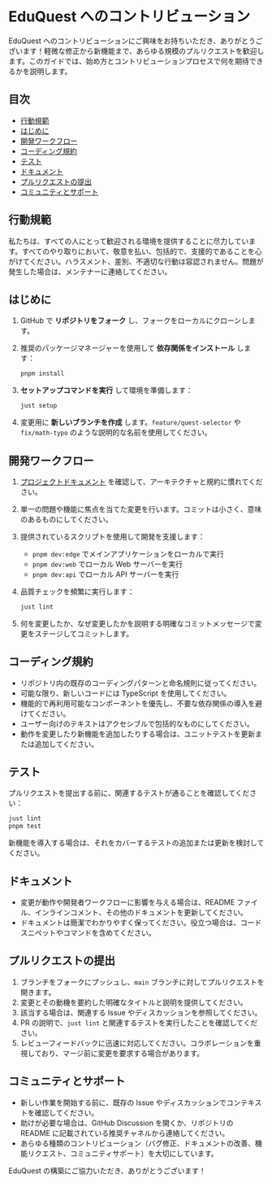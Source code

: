 # EduQuest へのコントリビューション

EduQuest へのコントリビューションにご興味をお持ちいただき、ありがとうございます！軽微な修正から新機能まで、あらゆる規模のプルリクエストを歓迎します。このガイドでは、始め方とコントリビューションプロセスで何を期待できるかを説明します。

## 目次

- [行動規範](#行動規範)
- [はじめに](#はじめに)
- [開発ワークフロー](#開発ワークフロー)
- [コーディング規約](#コーディング規約)
- [テスト](#テスト)
- [ドキュメント](#ドキュメント)
- [プルリクエストの提出](#プルリクエストの提出)
- [コミュニティとサポート](#コミュニティとサポート)

## 行動規範

私たちは、すべての人にとって歓迎される環境を提供することに尽力しています。すべてのやり取りにおいて、敬意を払い、包括的で、支援的であることを心がけてください。ハラスメント、差別、不適切な行動は容認されません。問題が発生した場合は、メンテナーに連絡してください。

## はじめに

1. GitHub で **リポジトリをフォーク** し、フォークをローカルにクローンします。
2. 推奨のパッケージマネージャーを使用して **依存関係をインストール** します：

   ```bash
   pnpm install
   ```

3. **セットアップコマンドを実行** して環境を準備します：

   ```bash
   just setup
   ```

4. 変更用に **新しいブランチを作成** します。`feature/quest-selector` や `fix/math-typo` のような説明的な名前を使用してください。

## 開発ワークフロー

1. [プロジェクトドキュメント](./docs/README.ja.md) を確認して、アーキテクチャと規約に慣れてください。
2. 単一の問題や機能に焦点を当てた変更を行います。コミットは小さく、意味のあるものにしてください。
3. 提供されているスクリプトを使用して開発を支援します：
   - `pnpm dev:edge` でメインアプリケーションをローカルで実行
   - `pnpm dev:web` でローカル Web サーバーを実行
   - `pnpm dev:api` でローカル API サーバーを実行
4. 品質チェックを頻繁に実行します：

   ```bash
   just lint
   ```

5. 何を変更したか、なぜ変更したかを説明する明確なコミットメッセージで変更をステージしてコミットします。

## コーディング規約

- リポジトリ内の既存のコーディングパターンと命名規則に従ってください。
- 可能な限り、新しいコードには TypeScript を使用してください。
- 機能的で再利用可能なコンポーネントを優先し、不要な依存関係の導入を避けてください。
- ユーザー向けのテキストはアクセシブルで包括的なものにしてください。
- 動作を変更したり新機能を追加したりする場合は、ユニットテストを更新または追加してください。

## テスト

プルリクエストを提出する前に、関連するテストが通ることを確認してください：

```bash
just lint
pnpm test
```

新機能を導入する場合は、それをカバーするテストの追加または更新を検討してください。

## ドキュメント

- 変更が動作や開発者ワークフローに影響を与える場合は、README ファイル、インラインコメント、その他のドキュメントを更新してください。
- ドキュメントは簡潔でわかりやすく保ってください。役立つ場合は、コードスニペットやコマンドを含めてください。

## プルリクエストの提出

1. ブランチをフォークにプッシュし、`main` ブランチに対してプルリクエストを開きます。
2. 変更とその動機を要約した明確なタイトルと説明を提供してください。
3. 該当する場合は、関連する Issue やディスカッションを参照してください。
4. PR の説明で、`just lint` と関連するテストを実行したことを確認してください。
5. レビューフィードバックに迅速に対応してください。コラボレーションを重視しており、マージ前に変更を要求する場合があります。

## コミュニティとサポート

- 新しい作業を開始する前に、既存の Issue やディスカッションでコンテキストを確認してください。
- 助けが必要な場合は、GitHub Discussion を開くか、リポジトリの README に記載されている推奨チャネルから連絡してください。
- あらゆる種類のコントリビューション（バグ修正、ドキュメントの改善、機能リクエスト、コミュニティサポート）を大切にしています。

EduQuest の構築にご協力いただき、ありがとうございます！
